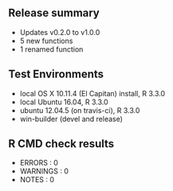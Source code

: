 
## Release summary

* Updates v0.2.0 to v1.0.0
* 5 new functions
* 1 renamed function


## Test Environments

* local OS X 10.11.4 (El Capitan) install, R 3.3.0
* local Ubuntu 16.04, R 3.3.0
* ubuntu 12.04.5 (on travis-ci), R 3.3.0
* win-builder (devel and release)


## R CMD check results

* ERRORS : 0 
* WARNINGS : 0
* NOTES : 0


